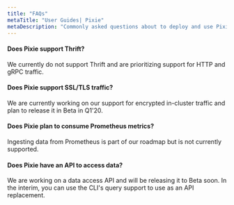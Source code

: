```yaml
---
title: "FAQs"
metaTitle: "User Guides| Pixie"
metaDescription: "Commonly asked questions about to deploy and use Pixie"
---
```


#### Does Pixie support Thrift?

We currently do not support Thrift and are prioritizing support for HTTP and gRPC traffic.

#### Does Pixie support SSL/TLS traffic? 

We are currently working on our support for encrypted in-cluster traffic and plan to release it in Beta in Q1'20.

#### Does Pixie plan to consume Prometheus metrics?

Ingesting data from Prometheus is part of our roadmap but is not currently supported. 

#### Does Pixie have an API to access data?

We are working on a data access API and will be releasing it to Beta soon. In the interim, you can use the CLI's query support to use as an API replacement.